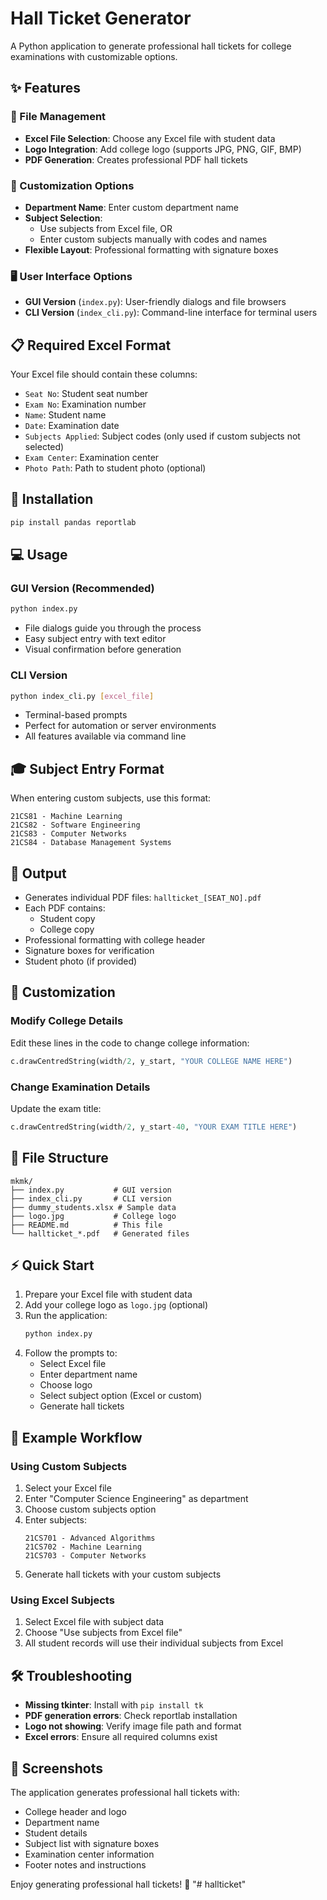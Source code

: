 # Hall Ticket Generator

A Python application to generate professional hall tickets for college examinations with customizable options.

## ✨ Features

### 📁 File Management
- **Excel File Selection**: Choose any Excel file with student data
- **Logo Integration**: Add college logo (supports JPG, PNG, GIF, BMP)
- **PDF Generation**: Creates professional PDF hall tickets

### 🎯 Customization Options
- **Department Name**: Enter custom department name
- **Subject Selection**: 
  - Use subjects from Excel file, OR
  - Enter custom subjects manually with codes and names
- **Flexible Layout**: Professional formatting with signature boxes

### 🖥️ User Interface Options
- **GUI Version** (`index.py`): User-friendly dialogs and file browsers
- **CLI Version** (`index_cli.py`): Command-line interface for terminal users

## 📋 Required Excel Format

Your Excel file should contain these columns:
- `Seat No`: Student seat number
- `Exam No`: Examination number
- `Name`: Student name
- `Date`: Examination date
- `Subjects Applied`: Subject codes (only used if custom subjects not selected)
- `Exam Center`: Examination center
- `Photo Path`: Path to student photo (optional)

## 🚀 Installation

```bash
pip install pandas reportlab
```

## 💻 Usage

### GUI Version (Recommended)
```bash
python index.py
```
- File dialogs guide you through the process
- Easy subject entry with text editor
- Visual confirmation before generation

### CLI Version
```bash
python index_cli.py [excel_file]
```
- Terminal-based prompts
- Perfect for automation or server environments
- All features available via command line

## 🎓 Subject Entry Format

When entering custom subjects, use this format:
```
21CS81 - Machine Learning
21CS82 - Software Engineering  
21CS83 - Computer Networks
21CS84 - Database Management Systems
```

## 📄 Output

- Generates individual PDF files: `hallticket_[SEAT_NO].pdf`
- Each PDF contains:
  - Student copy
  - College copy
- Professional formatting with college header
- Signature boxes for verification
- Student photo (if provided)

## 🔧 Customization

### Modify College Details
Edit these lines in the code to change college information:
```python
c.drawCentredString(width/2, y_start, "YOUR COLLEGE NAME HERE")
```

### Change Examination Details
Update the exam title:
```python
c.drawCentredString(width/2, y_start-40, "YOUR EXAM TITLE HERE")
```

## 📁 File Structure

```
mkmk/
├── index.py           # GUI version
├── index_cli.py       # CLI version
├── dummy_students.xlsx # Sample data
├── logo.jpg           # College logo
├── README.md          # This file
└── hallticket_*.pdf   # Generated files
```

## ⚡ Quick Start

1. Prepare your Excel file with student data
2. Add your college logo as `logo.jpg` (optional)
3. Run the application:
   ```bash
   python index.py
   ```
4. Follow the prompts to:
   - Select Excel file
   - Enter department name
   - Choose logo
   - Select subject option (Excel or custom)
   - Generate hall tickets

## 🎯 Example Workflow

### Using Custom Subjects
1. Select your Excel file
2. Enter "Computer Science Engineering" as department
3. Choose custom subjects option
4. Enter subjects:
   ```
   21CS701 - Advanced Algorithms
   21CS702 - Machine Learning
   21CS703 - Computer Networks
   ```
5. Generate hall tickets with your custom subjects

### Using Excel Subjects
1. Select Excel file with subject data
2. Choose "Use subjects from Excel file"
3. All student records will use their individual subjects from Excel

## 🛠️ Troubleshooting

- **Missing tkinter**: Install with `pip install tk`
- **PDF generation errors**: Check reportlab installation
- **Logo not showing**: Verify image file path and format
- **Excel errors**: Ensure all required columns exist

## 📸 Screenshots

The application generates professional hall tickets with:
- College header and logo
- Department name
- Student details
- Subject list with signature boxes
- Examination center information
- Footer notes and instructions

Enjoy generating professional hall tickets! 🎉
"# hallticket" 
